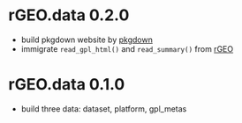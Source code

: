 

# rGEO.data 0.2.0

- build pkgdown website by [pkgdown](https://pkgdown.r-lib.org/)
- immigrate `read_gpl_html()` and `read_summary()` from [rGEO](https://github.com/dongzhuoer/rGEO)


# rGEO.data 0.1.0

- build three data: dataset, platform, gpl_metas
